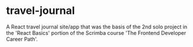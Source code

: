 # travel-journal
A React travel journal site/app that was the basis of the 2nd solo project in the 'React Basics' portion of the Scrimba course 'The Frontend Developer Career Path'.
